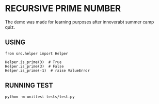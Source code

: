 # RECURSIVE PRIME NUMBER

The demo was made for learning purposes after innoverabt summer camp quiz.

## USING
```
from src.helper import Helper

Helper.is_prime(3)  # True
Helper.is_prime(3)  # False
Helper.is_prime(-1)  # raise ValueError
```

## RUNNING TEST
```
python -m unittest tests/test.py
```
